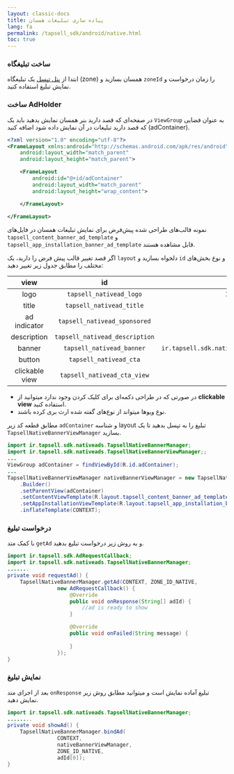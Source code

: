 ```yaml
---
layout: classic-docs
title: پیاده سازی تبلیغات همسان
lang: fa
permalink: /tapsell_sdk/android/native.html
toc: true
---
```

### ساخت تبلیغگاه
ابتدا از [پنل تپسل](https://dashboard.tapsell.ir/) یک تبلیغگاه (zone) همسان بسازید و `zoneId` را زمان درخواست و نمایش تبلیغ استفاده کنید.

### ساخت AdHolder
در صفحه‌ای که قصد دارید بنر همسان نمایش بدهید باید یک `ViewGroup` به عنوان فضایی که قصد دارید تبلیغات در آن نمایش داده شود اضافه کنید (adContainer).

```xml
<?xml version="1.0" encoding="utf-8"?>
<FrameLayout xmlns:android="http://schemas.android.com/apk/res/android"
    android:layout_width="match_parent"
    android:layout_height="match_parent">

    <FrameLayout
        android:id="@+id/adContainer"
        android:layout_width="match_parent"
        android:layout_height="wrap_content">

    </FrameLayout>

</FrameLayout>
```

نمونه قالب‌های طراحی شده پیش‌فرض برای نمایش تبلیغات همسان در فایل‌های `tapsell_content_banner_ad_template` و `tapsell_app_installation_banner_ad_template` قابل مشاهده هستند.

اگر قصد تغییر قالب پیش فرض را دارید، یک `layout` دلخواه  بسازید و `id` و نوع بخش‌های مختلف را مطابق جدول زیر تغییر دهید:

|       view       |              id              | type  |
|:------------:|:----------------------------:|:-:|
|     logo     |     `tapsell_nativead_logo`    | `ImageView`  |
|     title    |    `tapsell_nativead_title`    | `TextView`  |
| ad indicator |  `tapsell_nativead_sponsored`  | `View`  |
|  description | `tapsell_nativead_description` | `TextView`  |
|    banner    |    `tapsell_nativead_banner`   | `ir.tapsell.sdk.nativeads.views.RatioImageView`  |
|    button    |     `tapsell_nativead_cta`     | `TextView`  |
|    clickable view    |     `tapsell_nativead_cta_view`     | `View`  |


* در صورتی که در طراحی دکمه‌ای برای کلیک کردن وجود ندارد میتوانید از **clickable view** استفاده کنید.
* نوع ویوها میتواند از نوع‌های گفته شده ارث بری کرده باشند.



مطابق قطعه کد زیر `adContainer` و شناسه layout تبلیغ را به تپسل بدهید تا یک `TapsellNativeBannerViewManager` بسازید.

```java
import ir.tapsell.sdk.nativeads.TapsellNativeBannerManager;
import ir.tapsell.sdk.nativeads.TapsellNativeBannerViewManager;;
...
ViewGroup adContainer = findViewById(R.id.adContainer);
...
TapsellNativeBannerViewManager nativeBannerViewManager = new TapsellNativeBannerManager
    .Builder()
    .setParentView(adContainer)
    .setContentViewTemplate(R.layout.tapsell_content_banner_ad_template)
    .setAppInstallationViewTemplate(R.layout.tapsell_app_installation_banner_ad_template)
    .inflateTemplate(CONTEXT);
```

### درخواست تبلیغ
با کمک متد `getAd` و به روش زیر درخواست تبلیغ بدهید.

```java
import ir.tapsell.sdk.AdRequestCallback;
import ir.tapsell.sdk.nativeads.TapsellNativeBannerManager;
.......
private void requestAd() {
    TapsellNativeBannerManager.getAd(CONTEXT, ZONE_ID_NATIVE,
                new AdRequestCallback() {
                    @Override
                    public void onResponse(String[] adId) {
                        //ad is ready to show
                    }

                    @Override
                    public void onFailed(String message) {
                        
                    }
                });
}
```

### نمایش تبلیغ
بعد از اجرای متد `onResponse` تبلیغ آماده نمایش است و میتوانید مطابق روش زیر نمایش دهید.

```java
import ir.tapsell.sdk.nativeads.TapsellNativeBannerManager;
........
private void showAd() {
    TapsellNativeBannerManager.bindAd(
                CONTEXT,
                nativeBannerViewManager,
                ZONE_ID_NATIVE,
                adId[0]);
}                
```